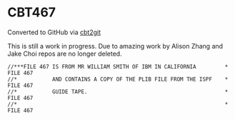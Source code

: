 # CBT467
Converted to GitHub via [cbt2git](https://github.com/wizardofzos/cbt2git)

This is still a work in progress. 
Due to amazing work by Alison Zhang and Jake Choi repos are no longer deleted.

```
//***FILE 467 IS FROM MR WILLIAM SMITH OF IBM IN CALIFORNIA         *   FILE 467
//*           AND CONTAINS A COPY OF THE PLIB FILE FROM THE ISPF    *   FILE 467
//*           GUIDE TAPE.                                           *   FILE 467
//*                                                                 *   FILE 467
```
